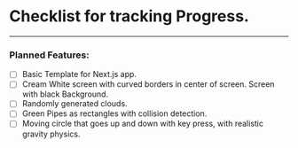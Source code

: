 # Checklist for tracking Progress.

---

### Planned Features:

- [ ] Basic Template for Next.js app.
- [ ] Cream White screen with curved borders in center of screen. Screen with black Background.
- [ ] Randomly generated clouds.
- [ ] Green Pipes as rectangles with collision detection.
- [ ] Moving circle that goes up and down with key press, with realistic gravity physics.
